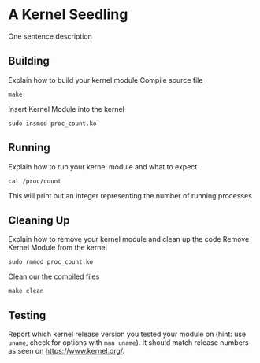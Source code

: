 # A Kernel Seedling

One sentence description

## Building

Explain how to build your kernel module
Compile source file
```shell
make
```
Insert Kernel Module into the kernel
```shell
sudo insmod proc_count.ko
```

## Running

Explain how to run your kernel module and what to expect
```shell
cat /proc/count
````
This will print out an integer representing the number of running processes

## Cleaning Up

Explain how to remove your kernel module and clean up the code
Remove Kernel Module from the kernel
```shell
sudo rmmod proc_count.ko
```
Clean our the compiled files
```shell
make clean
```

## Testing

Report which kernel release version you tested your module on
(hint: use `uname`, check for options with `man uname`).
It should match release numbers as seen on https://www.kernel.org/.

